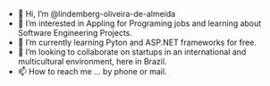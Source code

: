 - 👋 Hi, I’m @lindemberg-oliveira-de-almeida
- 👀 I’m interested in Appling for Programing jobs and learning about Software Engineering Projects.
- 🌱 I’m currently learning Pyton and ASP.NET frameworks for free.
- 💞️ I’m looking to collaborate on startups in an international and multicultural environment, here in Brazil.
- 📫 How to reach me ... by phone or mail.

<!---
lindemberg-oliveira-de-almeida/lindemberg-oliveira-de-almeida is a ✨ special ✨ repository because its `README.md` (this file) appears on your GitHub profile.
You can click the Preview link to take a look at your changes.
--->
